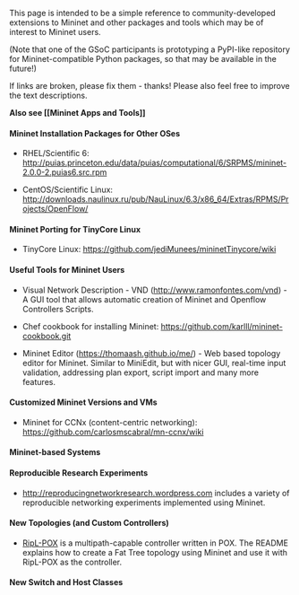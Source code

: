 This page is intended to be a simple reference to community-developed extensions to Mininet and other packages and tools which may be of interest to Mininet users.

(Note that one of the GSoC participants is prototyping a PyPI-like repository for Mininet-compatible Python packages, so that may be available in the future!)

If links are broken, please fix them - thanks! Please also feel free to improve the text descriptions.

**Also see [[Mininet Apps and Tools]]**

#### Mininet Installation Packages for Other OSes

* RHEL/Scientific 6: http://puias.princeton.edu/data/puias/computational/6/SRPMS/mininet-2.0.0-2.puias6.src.rpm

* CentOS/Scientific Linux: http://downloads.naulinux.ru/pub/NauLinux/6.3/x86_64/Extras/RPMS/Projects/OpenFlow/

#### Mininet Porting for TinyCore Linux

* TinyCore Linux: https://github.com/jediMunees/mininetTinycore/wiki

#### Useful Tools for Mininet Users

* Visual Network Description - VND (http://www.ramonfontes.com/vnd) - A GUI tool that allows automatic creation of Mininet and Openflow Controllers Scripts.

* Chef cookbook for installing Mininet: https://github.com/karlll/mininet-cookbook.git

* Mininet Editor (https://thomaash.github.io/me/) - Web based topology editor for Mininet. Similar to MiniEdit, but with nicer GUI, real-time input validation, addressing plan export, script import and many more features.

#### Customized Mininet Versions and VMs

* Mininet for CCNx (content-centric networking): https://github.com/carlosmscabral/mn-ccnx/wiki


#### Mininet-based Systems

#### Reproducible Research Experiments

* http://reproducingnetworkresearch.wordpress.com includes a variety of reproducible networking experiments implemented using Mininet.

#### New Topologies (and Custom Controllers)

* [RipL-POX](https://github.com/brandonheller/riplpox) is a multipath-capable controller written in POX. The README explains how to create a Fat Tree topology using Mininet and use it with RipL-POX as the controller.

#### New Switch and Host Classes